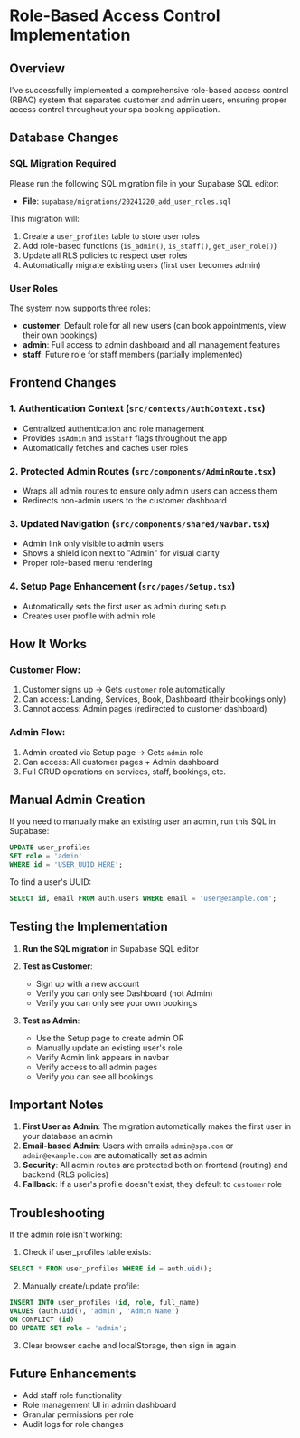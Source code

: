 # Role-Based Access Control Implementation

## Overview
I've successfully implemented a comprehensive role-based access control (RBAC) system that separates customer and admin users, ensuring proper access control throughout your spa booking application.

## Database Changes

### SQL Migration Required
Please run the following SQL migration file in your Supabase SQL editor:
- **File**: `supabase/migrations/20241220_add_user_roles.sql`

This migration will:
1. Create a `user_profiles` table to store user roles
2. Add role-based functions (`is_admin()`, `is_staff()`, `get_user_role()`)
3. Update all RLS policies to respect user roles
4. Automatically migrate existing users (first user becomes admin)

### User Roles
The system now supports three roles:
- **customer**: Default role for all new users (can book appointments, view their own bookings)
- **admin**: Full access to admin dashboard and all management features
- **staff**: Future role for staff members (partially implemented)

## Frontend Changes

### 1. Authentication Context (`src/contexts/AuthContext.tsx`)
- Centralized authentication and role management
- Provides `isAdmin` and `isStaff` flags throughout the app
- Automatically fetches and caches user roles

### 2. Protected Admin Routes (`src/components/AdminRoute.tsx`)
- Wraps all admin routes to ensure only admin users can access them
- Redirects non-admin users to the customer dashboard

### 3. Updated Navigation (`src/components/shared/Navbar.tsx`)
- Admin link only visible to admin users
- Shows a shield icon next to "Admin" for visual clarity
- Proper role-based menu rendering

### 4. Setup Page Enhancement (`src/pages/Setup.tsx`)
- Automatically sets the first user as admin during setup
- Creates user profile with admin role

## How It Works

### Customer Flow:
1. Customer signs up → Gets `customer` role automatically
2. Can access: Landing, Services, Book, Dashboard (their bookings only)
3. Cannot access: Admin pages (redirected to customer dashboard)

### Admin Flow:
1. Admin created via Setup page → Gets `admin` role
2. Can access: All customer pages + Admin dashboard
3. Full CRUD operations on services, staff, bookings, etc.

## Manual Admin Creation

If you need to manually make an existing user an admin, run this SQL in Supabase:

```sql
UPDATE user_profiles
SET role = 'admin'
WHERE id = 'USER_UUID_HERE';
```

To find a user's UUID:
```sql
SELECT id, email FROM auth.users WHERE email = 'user@example.com';
```

## Testing the Implementation

1. **Run the SQL migration** in Supabase SQL editor
2. **Test as Customer**:
   - Sign up with a new account
   - Verify you can only see Dashboard (not Admin)
   - Verify you can only see your own bookings

3. **Test as Admin**:
   - Use the Setup page to create admin OR
   - Manually update an existing user's role
   - Verify Admin link appears in navbar
   - Verify access to all admin pages
   - Verify you can see all bookings

## Important Notes

1. **First User as Admin**: The migration automatically makes the first user in your database an admin
2. **Email-based Admin**: Users with emails `admin@spa.com` or `admin@example.com` are automatically set as admin
3. **Security**: All admin routes are protected both on frontend (routing) and backend (RLS policies)
4. **Fallback**: If a user's profile doesn't exist, they default to `customer` role

## Troubleshooting

If the admin role isn't working:

1. Check if user_profiles table exists:
```sql
SELECT * FROM user_profiles WHERE id = auth.uid();
```

2. Manually create/update profile:
```sql
INSERT INTO user_profiles (id, role, full_name)
VALUES (auth.uid(), 'admin', 'Admin Name')
ON CONFLICT (id)
DO UPDATE SET role = 'admin';
```

3. Clear browser cache and localStorage, then sign in again

## Future Enhancements

- Add staff role functionality
- Role management UI in admin dashboard
- Granular permissions per role
- Audit logs for role changes